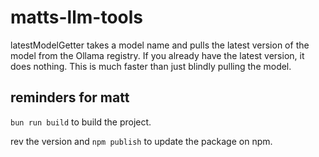 # matts-llm-tools

latestModelGetter takes a model name and pulls the latest version of the model from the Ollama registry. If you already have the latest version, it does nothing. This is much faster than just blindly pulling the model.

## reminders for matt
`bun run build` to build the project.

rev the version and `npm publish` to update the package on npm.